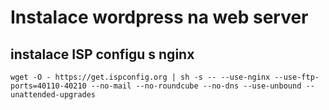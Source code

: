 # Instalace wordpress na web server
## instalace ISP configu s nginx
```
wget -O - https://get.ispconfig.org | sh -s -- --use-nginx --use-ftp-ports=40110-40210 --no-mail --no-roundcube --no-dns --use-unbound --unattended-upgrades
```
